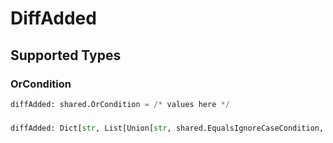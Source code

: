 # DiffAdded


## Supported Types

### OrCondition

```python
diffAdded: shared.OrCondition = /* values here */
```

### 

```python
diffAdded: Dict[str, List[Union[str, shared.EqualsIgnoreCaseCondition, shared.AnythingButCondition, shared.NumericCondition, shared.ExistsCondition, shared.PrefixCondition, shared.SuffixCondition]]] = /* values here */
```

